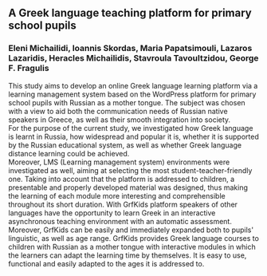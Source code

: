 A Greek language teaching platform for primary school pupils
---
### Eleni Michailidi, Ioannis Skordas, Maria Papatsimouli, Lazaros Lazaridis, Heracles Michailidis, Stavroula Tavoultzidou, George F. Fragulis
This study aims to develop an online Greek language learning platform via a learning management system based on the WordPress platform for primary school pupils with Russian as a mother tongue. The subject was chosen with a view to aid both the communication needs of Russian native speakers in Greece, as well as their smooth integration into society.    
For the purpose of the current study, we investigated how Greek language is learnt in Russia, how widespread and popular it is, whether it is supported by the Russian educational system, as well as whether Greek language distance learning could be achieved.   
Moreover, LMS (Learning management system) environments were investigated as well, aiming at selecting the most student-teacher-friendly one. Taking into account that the platform is addressed to children, a presentable and properly developed material was designed, thus making the learning of each module more interesting and comprehensible throughout its short duration. With GrfKids platform speakers of other languages have the opportunity to learn Greek in an interactive asynchronous teaching environment with an automatic assessment.   
Moreover, GrfKids can be easily and immediately expanded both to pupils' linguistic, as well as age range. GrfKids provides Greek language courses to children with Russian as a mother tongue with interactive modules in which the learners can adapt the learning time by themselves. It is easy to use, functional and easily adapted to the ages it is addressed to.
